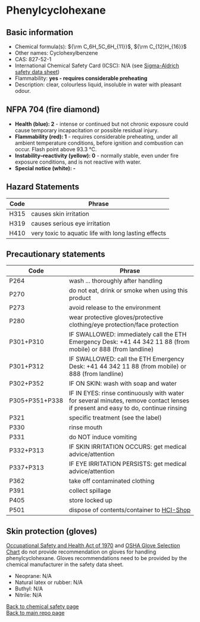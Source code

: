 # Phenylcyclohexane

## Basic information

- Chemical formula(s): ${\rm C_6H_5C_6H_{11}}$, ${\rm C_{12}H_{16}}$
- Other names: Cyclohexylbenzene
- CAS: 827-52-1
- International Chemical Safety Card (ICSC): N/A (see [Sigma-Aldrich safety data sheet](https://www.sigmaaldrich.com/CH/en/sds/aldrich/c104809))
- Flammability: **yes - requires considerable preheating**
- Description: clear, colourless liquid, insoluble in water with pleasant odour.

## NFPA 704 (fire diamond)

- **Health (blue): 2** - intense or continued but not chronic exposure could cause temporary incapacitation or possible residual injury.
- **Flammability (red): 1** - requires considerable preheating, under all ambient temperature conditions, before ignition and combustion can occur. Flash point above 93.3 °C.
- **Instability–reactivity (yellow): 0** - normally stable, even under fire exposure conditions, and is not reactive with water.
- **Special notice (white): -**

## Hazard Statements

| Code | Phrase                                               |
| ---- | ---------------------------------------------------- |
| H315 | causes skin irritation                               |
| H319 | causes serious eye irritation                        |
| H410 | very toxic to aquatic life with long lasting effects |

## Precautionary statements

| Code           | Phrase                                                                                                                           |
| -------------- | -------------------------------------------------------------------------------------------------------------------------------- |
| P264           | wash ... thoroughly after handling                                                                                               |
| P270           | do not eat, drink or smoke when using this product                                                                               |
| P273           | avoid release to the environment                                                                                                 |
| P280           | wear protective gloves/protective clothing/eye protection/face protection                                                        |
| P301+P310      | IF SWALLOWED: immediately call the ETH Emergency Desk: +41 44 342 11 88 (from mobile) or 888 (from landline)                     |
| P301+P312      | IF SWALLOWED: call the ETH Emergency Desk: +41 44 342 11 88 (from mobile) or 888 (from landline)                                 |
| P302+P352      | IF ON SKIN: wash with soap and water                                                                                             |
| P305+P351+P338 | IF IN EYES: rinse continuously with water for several minutes, remove contact lenses if present and easy to do, continue rinsing |
| P321           | specific treatment (see the label)                                                                                               |
| P330           | rinse mouth                                                                                                                      |
| P331           | do NOT induce vomiting                                                                                                           |
| P332+P313      | IF SKIN IRRITATION OCCURS: get medical advice/attention                                                                          |
| P337+P313      | IF EYE IRRITATION PERSISTS: get medical advice/attention                                                                         |
| P362           | take off contaminated clothing                                                                                                   |
| P391           | collect spillage                                                                                                                 |
| P405           | store locked up                                                                                                                  |
| P501           | dispose of contents/container to [HCI-Shop](https://hci-shop.ethz.ch/en/)                                                        |

## Skin protection (gloves)

[Occupational Safety and Health Act of 1970](https://www.osha.gov/sites/default/files/publications/osha3151.pdf) and [OSHA Glove Selection Chart](https://safety.fsu.edu/safety_manual/OSHA%20Glove%20Selection%20Chart.pdf) do not provide recommendation on gloves for handling phenylcyclohexane. Gloves recommendations need to be provided by the chemical manufacturer in the safety data sheet.

- Neoprane: N/A
- Natural latex or rubber: N/A
- Buthyl: N/A
- Nitrile: N/A

[Back to chemical safety page](https://github.com/Global-Health-Engineering/group-safety/tree/main/02-chemical-safety)  
[Back to main repo page](https://github.com/Global-Health-Engineering/group-safety)
